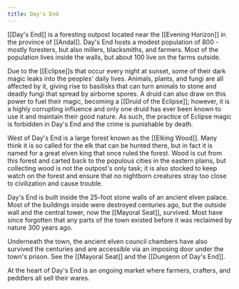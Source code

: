 ```yaml
---
title: Day's End
---
```


[[Day's End]] is a foresting outpost located near the [[Evening Horizon]] in the province of [[Andal]]. Day's End hosts a modest population of 800 - mostly foresters, but also millers, blacksmiths, and farmers. Most of the population lives inside the walls, but about 100 live on the farms outside.

Due to the [[Eclipse]]s that occur every night at sunset, some of their dark magic leaks into the peoples' daily lives. Animals, plants, and fungi are all affected by it, giving rise to basilisks that can turn animals to stone and deadly fungi that spread by airborne spores. A druid can also draw on this power to fuel their magic, becoming a [[Druid of the Eclipse]]; however, it is a highly corrupting influence and only one druid has ever been known to use it and maintain their good nature. As such, the practice of Eclipse magic is forbidden in Day's End and the crime is punishable by death.

West of Day's End is a large forest known as the [[Elking Wood]]. Many think it is so called for the elk that can be hunted there, but in fact it is named for a great elven king that once ruled the forest. Wood is cut from this forest and carted back to the populous cities in the eastern plains, but collecting wood is not the outpost's only task; it is also stocked to keep watch on the forest and ensure that no nightborn creatures stray too close to civilization and cause trouble.

Day's End is built inside the 25-foot stone walls of an ancient elven palace. Most of the buildings inside were destroyed centuries ago, but the outside wall and the central tower, now the [[Mayoral Seat]], survived. Most have since forgotten that any parts of the town existed before it was reclaimed by nature 300 years ago.

Underneath the town, the ancient elven council chambers have also survived the centuries and are accessible via an imposing door under the town's prison. See the [[Mayoral Seat]] and the [[Dungeon of Day's End]].

At the heart of Day's End is an ongoing market where farmers, crafters, and peddlers all sell their wares.
